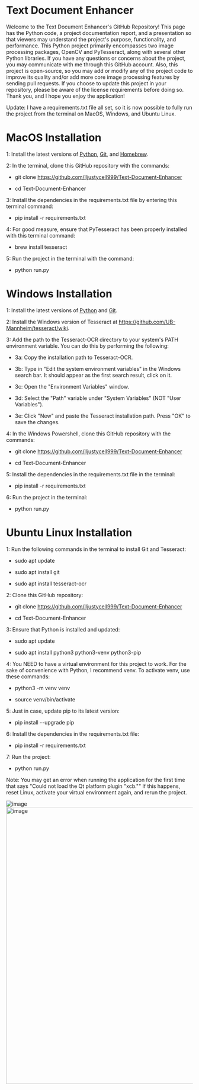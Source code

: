# Text Document Enhancer

Welcome to the Text Document Enhancer's GitHub Repository! This page has the Python code, a project documentation report, and a presentation so that viewers may understand the project's purpose, functionality, and performance. This Python project primarily encompasses two image processing packages, OpenCV and PyTesseract, along with several other Python libraries. If you have any questions or concerns about the project, you may communicate with me through this GitHub account. Also, this project is open-source, so you may add or modify any of the project code to improve its quality and/or add more core image processing features by sending pull requests. If you choose to update this project in your repository, please be aware of the license requirements before doing so. Thank you, and I hope you enjoy the application!

Update: I have a requirements.txt file all set, so it is now possible to fully run the project from the terminal on MacOS, Windows, and Ubuntu Linux.

# MacOS Installation

1: Install the latest versions of [Python](https://www.python.org/downloads/), [Git](https://git-scm.com/download/mac), and [Homebrew](https://brew.sh/).

2: In the terminal, clone this GitHub repository with the commands:

  * git clone https://github.com/lljustycell999/Text-Document-Enhancer

  * cd Text-Document-Enhancer

3: Install the dependencies in the requirements.txt file by entering this terminal command:

  * pip install -r requirements.txt

4: For good measure, ensure that PyTesseract has been properly installed with this terminal command:

  * brew install tesseract

5: Run the project in the terminal with the command:

  * python run.py

# Windows Installation

1: Install the latest versions of [Python](https://www.python.org/downloads/) and [Git](https://git-scm.com/download/win).

2: Install the Windows version of Tesseract at https://github.com/UB-Mannheim/tesseract/wiki.

3: Add the path to the Tesseract-OCR directory to your system's PATH environment variable. You can do this by performing the following:

  * 3a: Copy the installation path to Tesseract-OCR.
  
  * 3b: Type in "Edit the system environment variables" in the Windows search bar. It should appear as the first search result, click on it.
  
  * 3c: Open the "Environment Variables" window.
  
  * 3d: Select the "Path" variable under "System Variables" (NOT "User Variables").
  
  * 3e: Click "New" and paste the Tesseract installation path. Press "OK" to save the changes.

4: In the Windows Powershell, clone this GitHub repository with the commands:

  * git clone https://github.com/lljustycell999/Text-Document-Enhancer

  * cd Text-Document-Enhancer

5: Install the dependencies in the requirements.txt file in the terminal:

  * pip install -r requirements.txt

6: Run the project in the terminal:

  * python run.py

# Ubuntu Linux Installation

1: Run the following commands in the terminal to install Git and Tesseract:

  * sudo apt update

  * sudo apt install git
   
  * sudo apt install tesseract-ocr

2: Clone this GitHub repository:

  * git clone https://github.com/lljustycell999/Text-Document-Enhancer

  * cd Text-Document-Enhancer

3: Ensure that Python is installed and updated:

  * sudo apt update

  * sudo apt install python3 python3-venv python3-pip

4: You NEED to have a virtual environment for this project to work. For the sake of convenience with Python, I recommend venv. To activate venv, use these commands:

  * python3 -m venv venv
  
  * source venv/bin/activate

5: Just in case, update pip to its latest version:

  * pip install --upgrade pip

6: Install the dependencies in the requirements.txt file:

  * pip install -r requirements.txt

7: Run the project:

  * python run.py

Note: You may get an error when running the application for the first time that says "Could not load the Qt platform plugin "xcb."" If this happens, reset Linux, activate your virtual environment again, and rerun the project.

![image](https://github.com/lljustycell999/Text-Document-Enhancer/assets/123667513/38dcfdfc-3412-4f8d-a8ef-3725abc7ec44)
<img width="748" alt="image" src="https://github.com/lljustycell999/Text-Document-Enhancer/assets/123667513/aa05fc9a-36f2-4141-967d-1bf3229f0a33">

